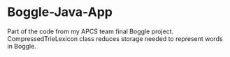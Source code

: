 # Boggle-Java-App

Part of the code from my APCS team final Boggle project. CompressedTrieLexicon class reduces storage needed to represent words in Boggle.
